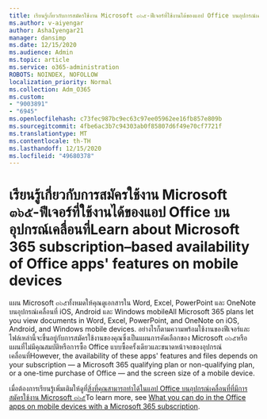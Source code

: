 ```yaml
---
title: เรียนรู้เกี่ยวกับการสมัครใช้งาน Microsoft ๓๖๕-ฟีเจอร์ที่ใช้งานได้ของแอป Office บนอุปกรณ์เคลื่อนที่
ms.author: v-aiyengar
author: AshaIyengar21
manager: dansimp
ms.date: 12/15/2020
ms.audience: Admin
ms.topic: article
ms.service: o365-administration
ROBOTS: NOINDEX, NOFOLLOW
localization_priority: Normal
ms.collection: Adm_O365
ms.custom:
- "9003891"
- "6945"
ms.openlocfilehash: c73fec987bc9ec63c97ee05962ee16fb857e809b
ms.sourcegitcommit: 4fbe6ac3b7c94303ab0f85807d6f49e70cf7721f
ms.translationtype: MT
ms.contentlocale: th-TH
ms.lasthandoff: 12/15/2020
ms.locfileid: "49680378"
---
```

# <a name="learn-about-microsoft-365-subscriptionbased-availability-of-office-apps-features-on-mobile-devices"></a><span data-ttu-id="f3b2f-102">เรียนรู้เกี่ยวกับการสมัครใช้งาน Microsoft ๓๖๕-ฟีเจอร์ที่ใช้งานได้ของแอป Office บนอุปกรณ์เคลื่อนที่</span><span class="sxs-lookup"><span data-stu-id="f3b2f-102">Learn about Microsoft 365 subscription–based availability of Office apps' features on mobile devices</span></span>

<span data-ttu-id="f3b2f-103">แผน Microsoft ๓๖๕ทั้งหมดให้คุณดูเอกสารใน Word, Excel, PowerPoint และ OneNote บนอุปกรณ์เคลื่อนที่ iOS, Android และ Windows mobile</span><span class="sxs-lookup"><span data-stu-id="f3b2f-103">All Microsoft 365 plans let you view documents in Word, Excel, PowerPoint, and OneNote on iOS, Android, and Windows mobile devices.</span></span> <span data-ttu-id="f3b2f-104">อย่างไรก็ตามความพร้อมใช้งานของฟีเจอร์และไฟล์เหล่านี้จะขึ้นอยู่กับการสมัครใช้งานของคุณซึ่งเป็นแผนการคัดเลือกของ Microsoft ๓๖๕หรือแผนที่ไม่มีคุณสมบัติหรือการซื้อ Office แบบซื้อครั้งเดียวและขนาดหน้าจอของอุปกรณ์เคลื่อนที่</span><span class="sxs-lookup"><span data-stu-id="f3b2f-104">However, the availability of these apps' features and files depends on your subscription — a Microsoft 365 qualifying plan or non-qualifying plan, or a one-time purchase of Office — and the screen size of a mobile device.</span></span>

<span data-ttu-id="f3b2f-105">เมื่อต้องการเรียนรู้เพิ่มเติมให้ดูที่[สิ่งที่คุณสามารถทำได้ในแอป Office บนอุปกรณ์เคลื่อนที่ที่มีการสมัครใช้งาน Microsoft ๓๖๕](https://go.microsoft.com/fwlink/?linkid=2135575)</span><span class="sxs-lookup"><span data-stu-id="f3b2f-105">To learn more, see [What you can do in the Office apps on mobile devices with a Microsoft 365 subscription](https://go.microsoft.com/fwlink/?linkid=2135575).</span></span> 